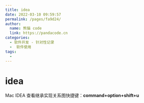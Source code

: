 ```yaml
---
title: idea
date: 2022-03-10 09:59:57
permalink: /pages/fa9d24/
author: 
  name: 熊猫 code
  link: https://pandacode.cn
categories: 
  - 软件开发 - 针对性记录
  -  软件使用
tags: 
  - 
---
```


# idea

Mac IDEA 查看继承实现关系图快捷键：**command+option+shift+u**
